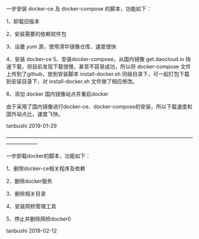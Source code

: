 一步安装 docker-ce 及 docker-compose 的脚本，功能如下：

1、卸载旧版本

2、安装需要的依赖软件包

3、设置 yum 源，使用清华镜像仓库，速度很快

4、安装 docker-ce
5、安装docker-compose，从国内镜像 get.daocloud.io 快速下载，但目前发现下载很慢，甚至不容易成功，所以将 docker-compose 文件上传到了github，放到安装脚本 install-docker.sh 同级目录下，可一起打包下载到安装目录下，对 install-docker.sh 文件做了相应修改。 

6、添加 docker 国内镜像站点并重启docker

由于采用了国内镜像进行docker-ce、docker-compose的安装，所以下载速度和国外站点比，速度飞快。

tanbushi 2019-01-29

——————————————————————————————————————————

一步卸载docker的脚本，功能如下：

1、删除docker-ce相关程序及依赖

2、删除docker服务

3、删除相关目录

4、安装网桥管理工具

5、停止并删除网桥docker0

tanbushi 2019-02-12
